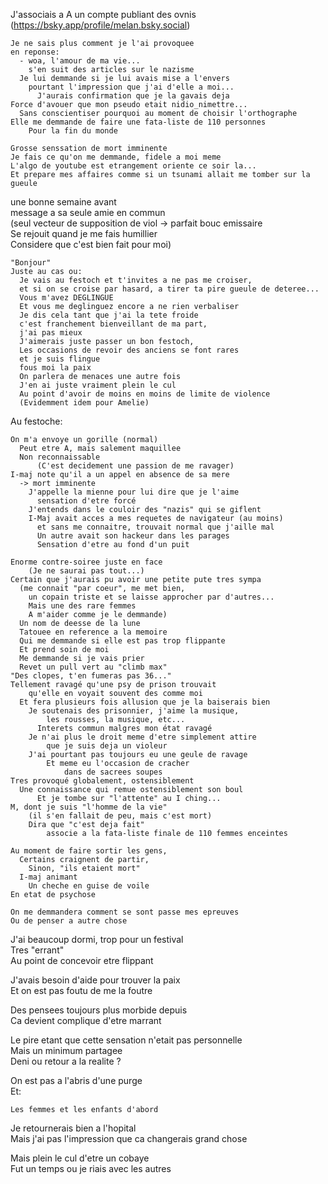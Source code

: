 J'associais a A un compte publiant des ovnis (https://bsky.app/profile/melan.bsky.social)  

    Je ne sais plus comment je l'ai provoquee  
    en reponse:  
      - woa, l'amour de ma vie...  
        s'en suit des articles sur le nazisme  
      Je lui demmande si je lui avais mise a l'envers  
        pourtant l'impression que j'ai d'elle a moi...  
          J'aurais confirmation que je la gavais deja  
    Force d'avouer que mon pseudo etait nidio_nimettre...  
      Sans conscientiser pourquoi au moment de choisir l'orthographe  
    Elle me demmande de faire une fata-liste de 110 personnes  
        Pour la fin du monde  

    Grosse senssation de mort imminente  
    Je fais ce qu'on me demmande, fidele a moi meme  
    L'algo de youtube est etrangement oriente ce soir la...  
    Et prepare mes affaires comme si un tsunami allait me tomber sur la gueule  

une bonne semaine avant   
  message a sa seule amie en commun  
  (seul vecteur de supposition de viol -> parfait bouc emissaire  
    Se rejouit quand je me fais humillier  
    Considere que c'est bien fait pour moi)  
      
    "Bonjour"  
    Juste au cas ou:  
      Je vais au festoch et t'invites a ne pas me croiser,  
      et si on se croise par hasard, a tirer ta pire gueule de deteree...  
      Vous m'avez DEGLINGUE  
      Et vous me deglinguez encore a ne rien verbaliser  
      Je dis cela tant que j'ai la tete froide  
      c'est franchement bienveillant de ma part,  
      j'ai pas mieux  
      J'aimerais juste passer un bon festoch,  
      Les occasions de revoir des anciens se font rares  
      et je suis flingue  
      fous moi la paix  
      On parlera de menaces une autre fois  
      J'en ai juste vraiment plein le cul  
      Au point d'avoir de moins en moins de limite de violence
      (Evidemment idem pour Amelie)  

Au festoche:

    On m'a envoye un gorille (normal)  
      Peut etre A, mais salement maquillee  
      Non reconnaissable  
          (C'est decidement une passion de me ravager)  
    I-maj note qu'il a un appel en absence de sa mere
      -> mort imminente  
        J'appelle la mienne pour lui dire que je l'aime  
          sensation d'etre forcé
        J'entends dans le couloir des "nazis" qui se giflent  
        I-Maj avait acces a mes requetes de navigateur (au moins)  
          et sans me connaitre, trouvait normal que j'aille mal  
          Un autre avait son hackeur dans les parages
          Sensation d'etre au fond d'un puit  

    Enorme contre-soiree juste en face  
        (Je ne saurai pas tout...)  
    Certain que j'aurais pu avoir une petite pute tres sympa  
      (me connait "par coeur", me met bien,  
        un copain triste et se laisse approcher par d'autres...
        Mais une des rare femmes
        A m'aider comme je le demmande)  
      Un nom de deesse de la lune  
      Tatouee en reference a la memoire  
      Qui me demmande si elle est pas trop flippante  
      Et prend soin de moi  
      Me demmande si je vais prier  
      Revet un pull vert au "climb max"  
    "Des clopes, t'en fumeras pas 36..."  
    Tellement ravagé qu'une psy de prison trouvait  
        qu'elle en voyait souvent des comme moi  
      Et fera plusieurs fois allusion que je la baiserais bien  
        Je soutenais des prisonnier, j'aime la musique,  
            les rousses, la musique, etc...  
          Interets commun malgres mon état ravagé  
        Je n'ai plus le droit meme d'etre simplement attire  
            que je suis deja un violeur  
        J'ai pourtant pas toujours eu une geule de ravage  
            Et meme eu l'occasion de cracher  
                dans de sacrees soupes
    Tres provoqué globalement, ostensiblement  
      Une connaissance qui remue ostensiblement son boul  
          Et je tombe sur "l'attente" au I ching...  
    M, dont je suis "l'homme de la vie"  
        (il s'en fallait de peu, mais c'est mort)  
        Dira que "c'est deja fait"  
            associe a la fata-liste finale de 110 femmes enceintes  

    Au moment de faire sortir les gens,  
      Certains craignent de partir,  
        Sinon, "ils etaient mort"  
      I-maj animant  
        Un cheche en guise de voile  
    En etat de psychose  

    On me demmandera comment se sont passe mes epreuves  
    Ou de penser a autre chose
    
  J'ai beaucoup dormi, trop pour un festival  
  Tres "errant"  
  Au point de concevoir etre flippant
  
  J'avais besoin d'aide pour trouver la paix  
  Et on est pas foutu de me la foutre  

  Des pensees toujours plus morbide depuis  
  Ca devient complique d'etre marrant  

  Le pire etant que cette sensation n'etait pas personnelle  
    Mais un minimum partagee  
    Deni ou retour a la realite ?

  On est pas a l'abris d'une purge  
  Et:  
  
    Les femmes et les enfants d'abord  

Je retournerais bien a l'hopital  
Mais j'ai pas l'impression que ca changerais grand chose

  Mais plein le cul d'etre un cobaye  
  Fut un temps ou je riais avec les autres

